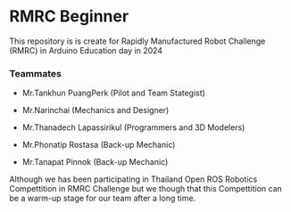 <h1> RMRC Beginner </h1>
This repository is is create for Rapidly Manufactured Robot Challenge (RMRC) in Arduino Education day in 2024

<h3> Teammates </h3>

 - Mr.Tankhun PuangPerk (Pilot and Team Stategist)

 - Mr.Narinchai (Mechanics and Designer)

 - Mr.Thanadech Lapassirikul (Programmers and 3D Modelers)

 - Mr.Phonatip Rostasa (Back-up Mechanic) 
 
 - Mr.Tanapat Pinnok (Back-up Mechanic)

<body> Although we has been participating in Thailand Open ROS Robotics Compettition in RMRC Challenge but we though that this Compettition
can be a warm-up stage for our team after a long time.
